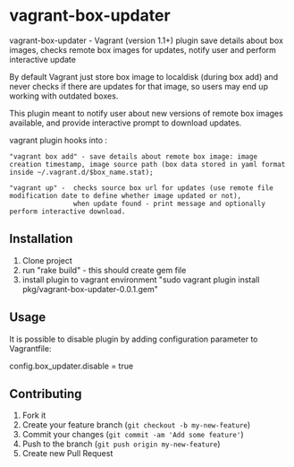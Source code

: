 # vagrant-box-updater

  vagrant-box-updater - Vagrant (version 1.1+) plugin  save details about box images, checks remote box images for updates, notify user and perform interactive update

  By default Vagrant just store box image to localdisk (during box add) and never checks if there are updates for that image, so users may end up working with outdated boxes.

  This plugin meant to notify user about new versions of remote box images available, and provide interactive prompt to download updates. 


  vagrant plugin hooks into :

	"vagrant box add" - save details about remote box image: image creation timestamp, image source path (box data stored in yaml format inside ~/.vagrant.d/$box_name.stat);

	"vagrant up" -	checks source box url for updates (use remote file modification date to define whether image updated or not), 
					when update found - print message and optionally perform interactive download.
 

## Installation

1. Clone project
2. run "rake build" - this should create gem file
3. install plugin to vagrant environment "sudo vagrant  plugin install pkg/vagrant-box-updater-0.0.1.gem" 

## Usage

It is possible to disable plugin by adding configuration parameter to Vagrantfile:

config.box_updater.disable = true

## Contributing

1. Fork it
2. Create your feature branch (`git checkout -b my-new-feature`)
3. Commit your changes (`git commit -am 'Add some feature'`)
4. Push to the branch (`git push origin my-new-feature`)
5. Create new Pull Request
